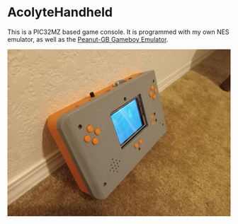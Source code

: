 # AcolyteHandheld

This is a PIC32MZ based game console.  It is programmed with my own NES emulator, as well as the <a href="https://github.com/deltabeard/Peanut-GB">Peanut-GB Gameboy Emulator</a>.

<img src="HandheldPIC32-Image1.jpg">


